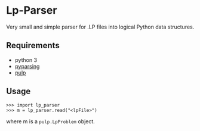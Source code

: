 # Lp-Parser

Very small and simple parser for .LP files
into logical Python data structures.

## Requirements

- python 3
- [pyparsing](https://github.com/pyparsing/pyparsing)
- [pulp](https://github.com/coin-or/pulp)

## Usage

```
>>> import lp_parser
>>> m = lp_parser.read("<lpFile>")
```

where m is a `pulp.LpProblem` object.
